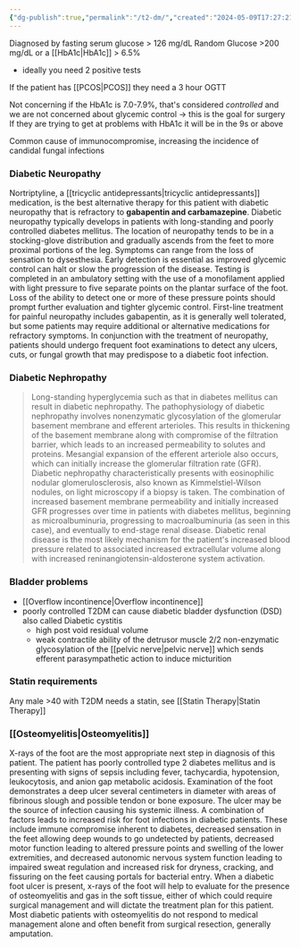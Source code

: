 ```yaml
---
{"dg-publish":true,"permalink":"/t2-dm/","created":"2024-05-09T17:27:21.000-07:00","updated":"2025-09-17T08:11:37.124-07:00"}
---
```



Diagnosed by fasting serum glucose > 126 mg/dL
Random Glucose >200 mg/dL
or a [[HbA1c\|HbA1c]] > 6.5%
- ideally you need 2 positive tests

If the patient has [[PCOS\|PCOS]] they need a 3 hour OGTT

Not concerning if the HbA1c is 7.0-7.9%, that's considered *controlled* and we are not concerned about glycemic control -> this is the goal for surgery
If they are trying to get at problems with HbA1c it will be in the 9s or above

Common cause of immunocompromise, increasing the incidence of candidal fungal infections

### Diabetic Neuropathy
Nortriptyline, a [[tricyclic antidepressants\|tricyclic antidepressants]] medication, is the best alternative therapy for this patient with diabetic neuropathy that is refractory to **gabapentin and carbamazepine**. Diabetic neuropathy typically develops in patients with long-standing and poorly controlled diabetes mellitus. The location of neuropathy tends to be in a stocking-glove distribution and gradually ascends from the feet to more proximal portions of the leg. Symptoms can range from the loss of sensation to dysesthesia. Early detection is essential as improved glycemic control can halt or slow the progression of the disease. Testing is completed in an ambulatory setting with the use of a
monofilament applied with light pressure to five separate points on the plantar surface of the foot. Loss of the ability to detect one or more of these pressure points should prompt further evaluation and tighter glycemic control. First-line treatment for painful neuropathy includes gabapentin, as it is generally well tolerated, but some patients may require additional or alternative medications for refractory symptoms. In conjunction with the treatment of neuropathy, patients should undergo frequent foot examinations to detect any ulcers, cuts, or fungal growth that may predispose to a diabetic foot infection.
### Diabetic Nephropathy
> Long-standing hyperglycemia such as that in diabetes mellitus can result in diabetic nephropathy. The pathophysiology of diabetic nephropathy involves nonenzymatic glycosylation of the glomerular basement membrane and efferent arterioles. This results in thickening of the basement membrane along with compromise of the filtration barrier, which leads to an increased permeability to solutes and proteins. Mesangial expansion of the efferent arteriole also occurs, which can initially increase the glomerular filtration rate (GFR). Diabetic nephropathy characteristically presents with eosinophilic nodular glomerulosclerosis, also known as Kimmelstiel-Wilson nodules, on light microscopy if a biopsy is taken. The combination of increased basement membrane permeability and initially increased GFR progresses over time in patients with diabetes mellitus, beginning as microalbuminuria, progressing to macroalbuminuria (as seen in this case), and eventually to end-stage renal disease. Diabetic renal disease is the most likely mechanism for the patient's increased blood pressure related to associated increased extracellular volume along with increased reninangiotensin-aldosterone system activation.
> 
### Bladder problems
- [[Overflow incontinence\|Overflow incontinence]]
- poorly controlled T2DM can cause diabetic bladder dysfunction (DSD) also called Diabetic cystitis
	- high post void residual volume
	- weak contractile ability of the detrusor muscle 2/2 non-enzymatic glycosylation of the [[pelvic nerve\|pelvic nerve]] which sends efferent parasympathetic action to induce micturition

### Statin requirements
Any male >40 with T2DM needs a statin, see [[Statin Therapy\|Statin Therapy]]

### [[Osteomyelitis\|Osteomyelitis]]
X-rays of the foot are the most appropriate next step in diagnosis of this patient. The patient has poorly controlled type 2 diabetes mellitus and is presenting with signs of
sepsis including fever, tachycardia, hypotension, leukocytosis, and anion gap metabolic acidosis. Examination of the foot demonstrates a deep ulcer several centimeters in
diameter with areas of fibrinous slough and possible tendon or bone exposure. The ulcer may be the source of infection causing his systemic illness. A combination of
factors leads to increased risk for foot infections in diabetic patients. These include immune compromise inherent to diabetes, decreased sensation in the feet allowing
deep wounds to go undetected by patients, decreased motor function leading to altered pressure points and swelling of the lower extremities, and decreased autonomic
nervous system function leading to impaired sweat regulation and increased risk for dryness, cracking, and fissuring on the feet causing portals for bacterial entry. When a
diabetic foot ulcer is present, x-rays of the foot will help to evaluate for the presence of osteomyelitis and gas in the soft tissue, either of which could require surgical
management and will dictate the treatment plan for this patient. Most diabetic patients with osteomyelitis do not respond to medical management alone and often benefit
from surgical resection, generally amputation.